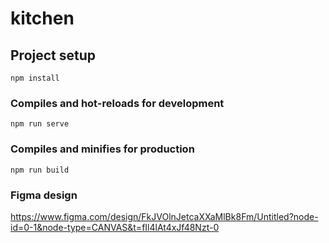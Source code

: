 # kitchen

## Project setup
```
npm install
```

### Compiles and hot-reloads for development
```
npm run serve
```

### Compiles and minifies for production
```
npm run build
```

### Figma design
https://www.figma.com/design/FkJVOlnJetcaXXaMlBk8Fm/Untitled?node-id=0-1&node-type=CANVAS&t=fIl4lAt4xJf48Nzt-0